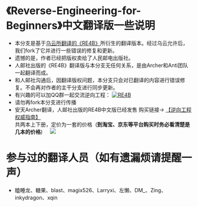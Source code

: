 《Reverse-Engineering-for-Beginners》中文翻译版一些说明
=

- 本分支是基于[乌云所翻译的《RE4B》](https://github.com/woolabs/Reverseng)所衍生的翻译版本。经过乌云允许后，我们fork了它并进行一些错误的修复和更新。
- 遗憾的是，作者已经把版权卖给了人民邮电出版社。
- 人邮社出版的《RE4B》翻译版与本分支无任何关系，是由Archer和Anti团队一起翻译而成。
- 和人邮社沟通后，因翻译版权问题，本分支只会对已翻译的内容进行错误修复。不会再对作者的主干分支进行同步更新。
- 有兴趣的可以加QQ群一起交流逆向工程： [![RE4B](http://pub.idqqimg.com/wpa/images/group.png)](http://shang.qq.com/wpa/qunwpa?idkey=b1518dd16038d83086bcbe7847125e465447c3f7d990868f85a6d8df66c8c8e9)
- 请勿再fork本分支进行传播
- 安天Archer翻译，人邮社出版的RE4B中文版已经发售 购买链接-> [【逆向工程权威指南】](http://www.epubit.com.cn/book/details/4174)      
  共两本上下册，定价为一套的价格
  (**到淘宝、京东等平台购买时务必看清楚是几本的价格**)    
  [![](http://file.epubit.com.cn/ScreenShow/17039bfad1b57bf84b56)](http://www.epubit.com.cn/book/onlinechapter/51413)

# 参与过的翻译人员（如有遗漏烦请提醒一声）

-  瞌睡龙、糖果、blast、magix526、Larryxi、左懒、DM_、Zing、inkydragon、xqin
